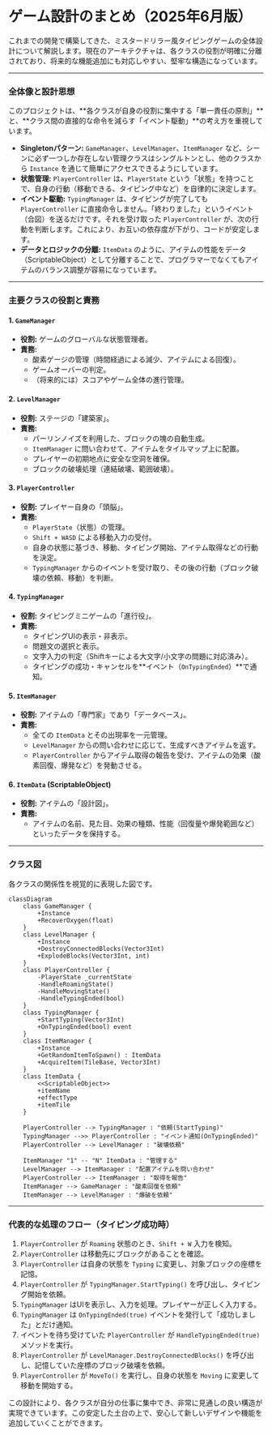 # ゲーム設計のまとめ（2025年6月版）

これまでの開発で構築してきた、ミスタードリラー風タイピングゲームの全体設計について解説します。現在のアーキテクチャは、各クラスの役割が明確に分離されており、将来的な機能追加にも対応しやすい、堅牢な構造になっています。

---

### 全体像と設計思想

このプロジェクトは、**各クラスが自身の役割に集中する「単一責任の原則」**と、**クラス間の直接的な命令を減らす「イベント駆動」**の考え方を重視しています。

- **Singletonパターン:** `GameManager`、`LevelManager`、`ItemManager` など、シーンに必ず一つしか存在しない管理クラスはシングルトンとし、他のクラスから `Instance` を通じて簡単にアクセスできるようにしています。
- **状態管理:** `PlayerController` は、`PlayerState` という「状態」を持つことで、自身の行動（移動できる、タイピング中など）を自律的に決定します。
- **イベント駆動:** `TypingManager` は、タイピングが完了しても `PlayerController` に直接命令しません。「終わりました」というイベント（合図）を送るだけです。それを受け取った `PlayerController` が、次の行動を判断します。これにより、お互いの依存度が下がり、コードが安定します。
- **データとロジックの分離:** `ItemData` のように、アイテムの性能をデータ（ScriptableObject）として分離することで、プログラマーでなくてもアイテムのバランス調整が容易になっています。

---

### 主要クラスの役割と責務

#### 1. `GameManager`
- **役割:** ゲームのグローバルな状態管理者。
- **責務:**
  - 酸素ゲージの管理（時間経過による減少、アイテムによる回復）。
  - ゲームオーバーの判定。
  - （将来的には）スコアやゲーム全体の進行管理。

#### 2. `LevelManager`
- **役割:** ステージの「建築家」。
- **責務:**
  - パーリンノイズを利用した、ブロックの塊の自動生成。
  - `ItemManager` に問い合わせて、アイテムをタイルマップ上に配置。
  - プレイヤーの初期地点に安全な空洞を確保。
  - ブロックの破壊処理（連結破壊、範囲破壊）。

#### 3. `PlayerController`
- **役割:** プレイヤー自身の「頭脳」。
- **責務:**
  - `PlayerState`（状態）の管理。
  - `Shift + WASD` による移動入力の受付。
  - 自身の状態に基づき、移動、タイピング開始、アイテム取得などの行動を決定。
  - `TypingManager` からのイベントを受け取り、その後の行動（ブロック破壊の依頼、移動）を判断。

#### 4. `TypingManager`
- **役割:** タイピングミニゲームの「進行役」。
- **責務:**
  - タイピングUIの表示・非表示。
  - 問題文の選択と表示。
  - 文字入力の判定（Shiftキーによる大文字/小文字の問題に対応済み）。
  - タイピングの成功・キャンセルを**イベント（`OnTypingEnded`）**で通知。

#### 5. `ItemManager`
- **役割:** アイテムの「専門家」であり「データベース」。
- **責務:**
  - 全ての `ItemData` とその出現率を一元管理。
  - `LevelManager` からの問い合わせに応じて、生成すべきアイテムを返す。
  - `PlayerController` からアイテム取得の報告を受け、アイテムの効果（酸素回復、爆発など）を発動させる。

#### 6. `ItemData` (ScriptableObject)
- **役割:** アイテムの「設計図」。
- **責務:**
  - アイテムの名前、見た目、効果の種類、性能（回復量や爆発範囲など）といったデータを保持する。

---

### クラス図

各クラスの関係性を視覚的に表現した図です。

```mermaid
classDiagram
    class GameManager {
        +Instance
        +RecoverOxygen(float)
    }
    class LevelManager {
        +Instance
        +DestroyConnectedBlocks(Vector3Int)
        +ExplodeBlocks(Vector3Int, int)
    }
    class PlayerController {
        -PlayerState _currentState
        -HandleRoamingState()
        -HandleMovingState()
        -HandleTypingEnded(bool)
    }
    class TypingManager {
        +StartTyping(Vector3Int)
        +OnTypingEnded(bool) event
    }
    class ItemManager {
        +Instance
        +GetRandomItemToSpawn() : ItemData
        +AcquireItem(TileBase, Vector3Int)
    }
    class ItemData {
        <<ScriptableObject>>
        +itemName
        +effectType
        +itemTile
    }

    PlayerController --> TypingManager : "依頼(StartTyping)"
    TypingManager -->> PlayerController : "イベント通知(OnTypingEnded)"
    PlayerController --> LevelManager : "破壊依頼"
    
    ItemManager "1" -- "N" ItemData : "管理する"
    LevelManager --> ItemManager : "配置アイテムを問い合わせ"
    PlayerController --> ItemManager : "取得を報告"
    ItemManager --> GameManager : "酸素回復を依頼"
    ItemManager --> LevelManager : "爆破を依頼"
```

---

### 代表的な処理のフロー（タイピング成功時）

1. `PlayerController` が `Roaming` 状態のとき、`Shift + W` 入力を検知。
2. `PlayerController` は移動先にブロックがあることを確認。
3. `PlayerController` は自身の状態を `Typing` に変更し、対象ブロックの座標を記憶。
4. `PlayerController` が `TypingManager.StartTyping()` を呼び出し、タイピング開始を依頼。
5. `TypingManager` はUIを表示し、入力を処理。プレイヤーが正しく入力する。
6. `TypingManager` は `OnTypingEnded(true)` イベントを発行して「成功しました」とだけ通知。
7. イベントを待ち受けていた `PlayerController` が `HandleTypingEnded(true)` メソッドを実行。
8. `PlayerController` が `LevelManager.DestroyConnectedBlocks()` を呼び出し、記憶していた座標のブロック破壊を依頼。
9. `PlayerController` が `MoveTo()` を実行し、自身の状態を `Moving` に変更して移動を開始する。

この設計により、各クラスが自分の仕事に集中でき、非常に見通しの良い構造が実現できています。この安定した土台の上で、安心して新しいデザインや機能を追加していくことができます。
